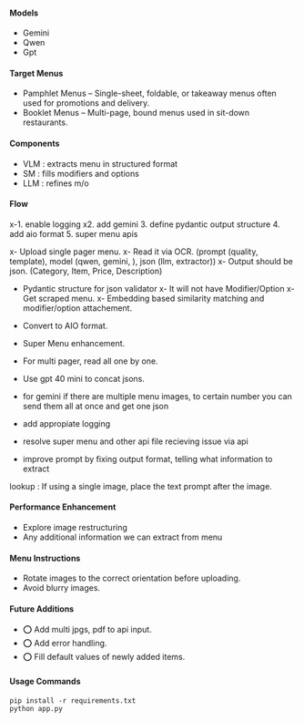 #### Models
- Gemini
- Qwen
- Gpt

#### Target Menus
- Pamphlet Menus – Single-sheet, foldable, or takeaway menus often used for promotions and delivery.
- Booklet Menus  – Multi-page, bound menus used in sit-down restaurants.

#### Components
- VLM  : extracts menu in structured format
- SM   : fills modifiers and options
- LLM  : refines m/o 

#### Flow
x-1. enable logging
x2. add gemini
3. define pydantic output structure
4. add aio format
5. super menu apis


x- Upload single pager menu.
x- Read it via OCR. (prompt (quality, template), model (qwen, gemini, ), json (llm, extractor))
x- Output should be json. (Category, Item, Price, Description)
- Pydantic structure for json validator
x- It will not have Modifier/Option
x- Get scraped menu.
x- Embedding based similarity matching and modifier/option attachement.
- Convert to AIO format.
- Super Menu enhancement.

- For multi pager, read all one by one.
- Use gpt 40 mini to concat jsons.
- for gemini if there are multiple menu images, to certain number you can send them all at once and get one json 

- add appropiate logging
- resolve super menu and other api file recieving issue via api
- improve prompt by fixing output format, telling what information to extract

lookup : If using a single image, place the text prompt after the image.

#### Performance Enhancement
- Explore image restructuring
- Any additional information we can extract from menu

#### Menu Instructions
- Rotate images to the correct orientation before uploading.
- Avoid blurry images.

#### Future Additions
- ⭕ Add multi jpgs, pdf to api input.
- ⭕ Add error handling.
- ⭕ Fill default values of newly added items.

#### Usage Commands
```
pip install -r requirements.txt
python app.py
```